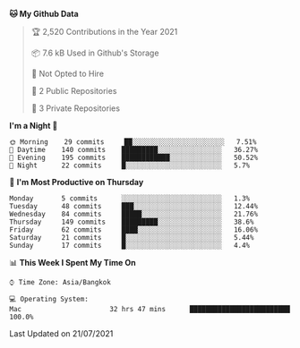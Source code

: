 <!--START_SECTION:waka-->
**🐱 My Github Data** 

> 🏆 2,520 Contributions in the Year 2021
 > 
> 📦 7.6 kB Used in Github's Storage 
 > 
> 🚫 Not Opted to Hire
 > 
> 📜 2 Public Repositories 
 > 
> 🔑 3 Private Repositories  
 > 
**I'm a Night 🦉** 

```text
🌞 Morning    29 commits     ██░░░░░░░░░░░░░░░░░░░░░░░   7.51% 
🌆 Daytime    140 commits    █████████░░░░░░░░░░░░░░░░   36.27% 
🌃 Evening    195 commits    ████████████░░░░░░░░░░░░░   50.52% 
🌙 Night      22 commits     █░░░░░░░░░░░░░░░░░░░░░░░░   5.7%

```
📅 **I'm Most Productive on Thursday** 

```text
Monday       5 commits      ░░░░░░░░░░░░░░░░░░░░░░░░░   1.3% 
Tuesday      48 commits     ███░░░░░░░░░░░░░░░░░░░░░░   12.44% 
Wednesday    84 commits     █████░░░░░░░░░░░░░░░░░░░░   21.76% 
Thursday     149 commits    █████████░░░░░░░░░░░░░░░░   38.6% 
Friday       62 commits     ████░░░░░░░░░░░░░░░░░░░░░   16.06% 
Saturday     21 commits     █░░░░░░░░░░░░░░░░░░░░░░░░   5.44% 
Sunday       17 commits     █░░░░░░░░░░░░░░░░░░░░░░░░   4.4%

```


📊 **This Week I Spent My Time On** 

```text
⌚︎ Time Zone: Asia/Bangkok

💻 Operating System: 
Mac                      32 hrs 47 mins      █████████████████████████   100.0%

```


 Last Updated on 21/07/2021
<!--END_SECTION:waka-->